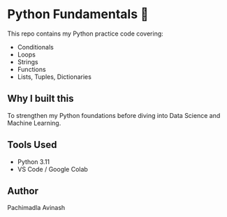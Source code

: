 # Python Fundamentals 🐍

This repo contains my Python practice code covering:
- Conditionals
- Loops
- Strings
- Functions
- Lists, Tuples, Dictionaries

## Why I built this
To strengthen my Python foundations before diving into Data Science and Machine Learning.

## Tools Used
- Python 3.11
- VS Code / Google Colab

## Author
Pachimadla Avinash
